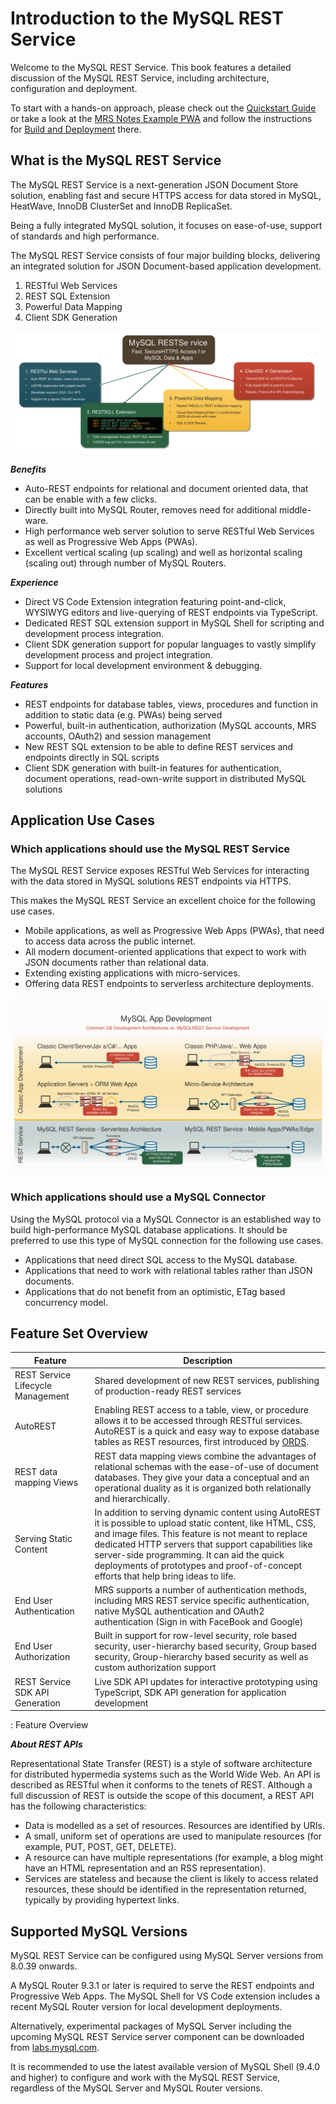 <!-- Copyright (c) 2022, 2025, Oracle and/or its affiliates.

This program is free software; you can redistribute it and/or modify
it under the terms of the GNU General Public License, version 2.0,
as published by the Free Software Foundation.

This program is designed to work with certain software (including
but not limited to OpenSSL) that is licensed under separate terms, as
designated in a particular file or component or in included license
documentation.  The authors of MySQL hereby grant you an additional
permission to link the program and your derivative works with the
separately licensed software that they have either included with
the program or referenced in the documentation.

This program is distributed in the hope that it will be useful,  but
WITHOUT ANY WARRANTY; without even the implied warranty of
MERCHANTABILITY or FITNESS FOR A PARTICULAR PURPOSE.  See
the GNU General Public License, version 2.0, for more details.

You should have received a copy of the GNU General Public License
along with this program; if not, write to the Free Software Foundation, Inc.,
51 Franklin St, Fifth Floor, Boston, MA 02110-1301 USA -->

# Introduction to the MySQL REST Service

Welcome to the MySQL REST Service. This book features a detailed discussion of the MySQL REST Service, including architecture, configuration and deployment.

To start with a hands-on approach, please check out the [Quickstart Guide](quickstart.html) or take a look at the [MRS Notes Example PWA](#mrs-notes-example) and follow the instructions for [Build and Deployment](#build-and-deployment) there.

## What is the MySQL REST Service

The MySQL REST Service is a next-generation JSON Document Store solution, enabling fast and secure HTTPS access for data stored in MySQL, HeatWave, InnoDB ClusterSet and InnoDB ReplicaSet.

Being a fully integrated MySQL solution, it focuses on ease-of-use, support of standards and high performance.

The MySQL REST Service consists of four major building blocks, delivering an integrated solution for JSON Document-based application development.

1. RESTful Web Services
2. REST SQL Extension
3. Powerful Data Mapping
4. Client SDK Generation

![MySQL REST Service - Feature Overview](../../images/MrsFeatureOverview.svg "MySQL REST Service - Feature Overview")

**_Benefits_**

- Auto-REST endpoints for relational and document oriented data, that can be enable with a few clicks.
- Directly built into MySQL Router, removes need for additional middle-ware.
- High performance web server solution to serve RESTful Web Services as well as Progressive Web Apps (PWAs).
- Excellent vertical scaling (up scaling) and well as horizontal scaling (scaling out) through number of MySQL Routers.

**_Experience_**

- Direct VS Code Extension integration featuring point-and-click, WYSIWYG editors and live-querying of REST endpoints via TypeScript.
- Dedicated REST SQL extension support in MySQL Shell for scripting and development process integration.
- Client SDK generation support for popular languages to vastly simplify development process and project integration.
- Support for local development environment & debugging.

**_Features_**

- REST endpoints for database tables, views, procedures and function in addition to static data (e.g. PWAs) being served
- Powerful, built-in authentication, authorization (MySQL accounts, MRS accounts, OAuth2) and session management
- New REST SQL extension to be able to define REST services and endpoints directly in SQL scripts
- Client SDK generation with built-in features for authentication, document operations, read-own-write support in distributed MySQL solutions

## Application Use Cases

### Which applications should use the MySQL REST Service

The MySQL REST Service exposes RESTful Web Services for interacting with the data stored in MySQL solutions REST endpoints via HTTPS.

This makes the MySQL REST Service an excellent choice for the following use cases.

- Mobile applications, as well as Progressive Web Apps (PWAs), that need to access data across the public internet.
- All modern document-oriented applications that expect to work with JSON documents rather than relational data.
- Extending existing applications with micro-services.
- Offering data REST endpoints to serverless architecture deployments.

![MySQL App Development](../../images/MrsForAppDevelopment.svg "MySQL App Development")

### Which applications should use a MySQL Connector

Using the MySQL protocol via a MySQL Connector is an established way to build high-performance MySQL database applications. It should be preferred to use this type of MySQL connection for the following use cases.

- Applications that need direct SQL access to the MySQL database.
- Applications that need to work with relational tables rather than JSON documents.
- Applications that do not benefit from an optimistic, ETag based concurrency model.

## Feature Set Overview

| Feature | Description
| --- | -----
| REST Service Lifecycle Management | Shared development of new REST services, publishing of production-ready REST services
| AutoREST | Enabling REST access to a table, view, or procedure allows it to be accessed through RESTful services. AutoREST is a quick and easy way to expose database tables as REST resources, first introduced by [ORDS](https://docs.oracle.com/en/database/oracle/oracle-rest-data-services/22.2/orddg/introduction-to-Oracle-REST-Data-Services.html#GUID-A16BCCA2-8081-4062-A635-9F7C36FC394F/).
| REST data mapping Views | REST data mapping views combine the advantages of relational schemas with the ease-of-use of document databases. They give your data a conceptual and an operational duality as it is organized both relationally and hierarchically.
| Serving Static Content | In addition to serving dynamic content using AutoREST it is possible to upload static content, like HTML, CSS, and image files. This feature is not meant to replace dedicated HTTP servers that support capabilities like server-side programming. It can aid the quick deployments of prototypes and proof-of-concept efforts that help bring ideas to life.
| End User Authentication | MRS supports a number of authentication methods, including MRS REST service specific authentication, native MySQL authentication and OAuth2 authentication (Sign in with FaceBook and Google)
| End User Authorization | Built in support for row-level security, role based security, user-hierarchy based security, Group based security, Group-hierarchy based security as well as custom authorization support
| REST Service SDK API Generation | Live SDK API updates for interactive prototyping using TypeScript, SDK API generation for application development

: Feature Overview

**_About REST APIs_**

Representational State Transfer (REST) is a style of software architecture for distributed hypermedia systems such as the World Wide Web. An API is described as RESTful when it conforms to the tenets of REST. Although a full discussion of REST is outside the scope of this document, a REST API has the following characteristics:

- Data is modelled as a set of resources. Resources are identified by URIs.
- A small, uniform set of operations are used to manipulate resources (for example, PUT, POST, GET, DELETE).
- A resource can have multiple representations (for example, a blog might have an HTML representation and an RSS representation).
- Services are stateless and because the client is likely to access related resources, these should be identified in the representation returned, typically by providing hypertext links.

## Supported MySQL Versions

MySQL REST Service can be configured using MySQL Server versions from 8.0.39 onwards.

A MySQL Router 9.3.1 or later is required to serve the REST endpoints and Progressive Web Apps. The MySQL Shell for VS Code extension includes a recent MySQL Router version for local development deployments.

Alternatively, experimental packages of MySQL Server including the upcoming MySQL REST Service server component can be downloaded from [labs.mysql.com](https://labs.mysql.com).

It is recommended to use the latest available version of MySQL Shell (9.4.0 and higher) to configure and work with the MySQL REST Service, regardless of the MySQL Server and MySQL Router versions.
